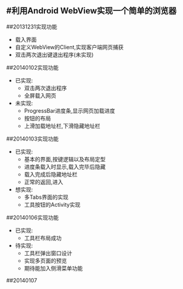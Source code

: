 #利用Android WebView实现一个简单的浏览器
------------------------

##20131231实现功能

* 载入界面
* 自定义WebView的Client,实现客户端网页捕获
* 双击两次退出键退出程序(未实现)   


##20140102实现功能

* 已实现:  
  * 双击两次退出程序  
  * 全屏载入网页  
* 未实现:
  * ProgressBar进度条,显示网页加载进度  
  * 按钮的布局  
  * 上滑加载地址栏,下滑隐藏地址栏

##20140103实现功能

* 已实现:  
	* 基本的界面,按键逻辑以及布局定型   
	* 进度条载入时显示,载入完毕后隐藏  
	* 载入完成后隐藏地址栏  
	* 正常的返回,进入    
* 想实现:  
	* 多Tabs界面的实现  
	* 工具按钮的Activity实现  

##20140106实现功能

* 已实现:  
	* 工具栏布局成功  
* 待实现:  
	* 工具栏弹出窗口设计
	* 实现多页面的预览
	* 期待能加入侧滑菜单功能
	

##20140107